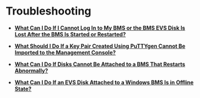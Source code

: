 # Troubleshooting<a name="EN-US_TOPIC_0124597141"></a>

-   **[What Can I Do If I Cannot Log In to My BMS or the BMS EVS Disk Is Lost After the BMS Is Started or Restarted?](what-can-i-do-if-i-cannot-log-in-to-my-bms-or-the-bms-evs-disk-is-lost-after-the-bms-is-started-or-r.md)**  

-   **[What Should I Do If a Key Pair Created Using PuTTYgen Cannot Be Imported to the Management Console?](what-should-i-do-if-a-key-pair-created-using-puttygen-cannot-be-imported-to-the-management-console.md)**  

-   **[What Can I Do If Disks Cannot Be Attached to a BMS That Restarts Abnormally?](what-can-i-do-if-disks-cannot-be-attached-to-a-bms-that-restarts-abnormally.md)**  

-   **[What Can I Do If an EVS Disk Attached to a Windows BMS Is in Offline State?](what-can-i-do-if-an-evs-disk-attached-to-a-windows-bms-is-in-offline-state.md)**  


